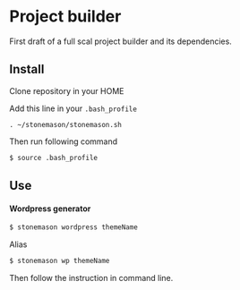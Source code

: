 # Project builder

First draft of a full scal project builder and its dependencies.

## Install

Clone repository in your HOME


Add this line in your `.bash_profile`

```
. ~/stonemason/stonemason.sh
```
Then run following command

```bash
$ source .bash_profile
```

## Use

#### Wordpress generator

```bash
$ stonemason wordpress themeName
```
Alias
```bash
$ stonemason wp themeName
```
Then follow the instruction in command line.
